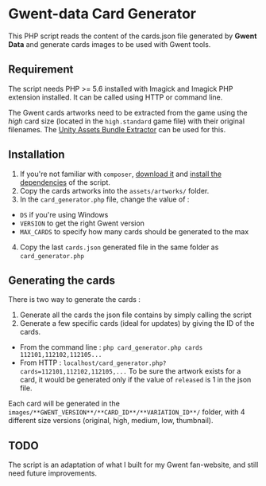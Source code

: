 # Gwent-data Card Generator
This PHP script reads the content of the cards.json file generated by **Gwent Data** and generate cards images to be used with Gwent tools.

## Requirement
The script needs PHP >= 5.6 installed with Imagick and Imagick PHP extension installed. It can be called using HTTP or command line.

The Gwent cards artworks need to be extracted from the game using the *high* card size (located in the `high.standard` game file)  with their original filenames. The [Unity Assets Bundle Extractor](https://github.com/DerPopo/UABE) can be used for this.

## Installation
1. If you're not familiar with `composer`, [download it](https://getcomposer.org/) and [install the dependencies](https://getcomposer.org/doc/01-basic-usage.md#installing-dependencies) of the script.
2. Copy the cards artworks into the `assets/artworks/` folder.
3. In the `card_generator.php` file, change the value of :
  - `DS` if you're using Windows
  - `VERSION` to get the right Gwent version
  - `MAX_CARDS` to specify how many cards should be generated to the max
4. Copy the last `cards.json` generated file in the same folder as `card_generator.php`

## Generating the cards
There is two way to generate the cards :
1. Generate all the cards the json file contains by simply calling the script
2. Generate a few specific cards (ideal for updates) by giving the ID of the cards.
  - From the command line : ```php card_generator.php cards 112101,112102,112105...```
  - From HTTP : ```localhost/card_generator.php?cards=112101,112102,112105,...```
To be sure the artwork exists for a card, it would be generated only if the value of `released` is 1 in the json file.

Each card will be generated in the `images/**GWENT_VERSION**/**CARD_ID**/**VARIATION_ID**/` folder, with 4 different size versions (original, high, medium, low, thumbnail).

## TODO
The script is an adaptation of what I built for my Gwent fan-website, and still need future improvements.
